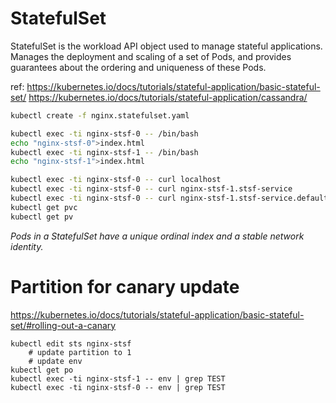# StatefulSet 
StatefulSet is the workload API object used to manage stateful applications.
Manages the deployment and scaling of a set of Pods, and provides guarantees about the ordering and uniqueness of these Pods.

ref:
https://kubernetes.io/docs/tutorials/stateful-application/basic-stateful-set/
https://kubernetes.io/docs/tutorials/stateful-application/cassandra/


```sh
kubectl create -f nginx.statefulset.yaml

kubectl exec -ti nginx-stsf-0 -- /bin/bash
echo "nginx-stsf-0">index.html
kubectl exec -ti nginx-stsf-1 -- /bin/bash
echo "nginx-stsf-1">index.html

kubectl exec -ti nginx-stsf-0 -- curl localhost
kubectl exec -ti nginx-stsf-0 -- curl nginx-stsf-1.stsf-service
kubectl exec -ti nginx-stsf-0 -- curl nginx-stsf-1.stsf-service.default.svc.cluster.local
kubectl get pvc
kubectl get pv
```
*Pods in a StatefulSet have a unique ordinal index and a stable network identity.*

# Partition for canary update

https://kubernetes.io/docs/tutorials/stateful-application/basic-stateful-set/#rolling-out-a-canary

```
kubectl edit sts nginx-stsf
    # update partition to 1
    # update env
kubectl get po
kubectl exec -ti nginx-stsf-1 -- env | grep TEST
kubectl exec -ti nginx-stsf-0 -- env | grep TEST
```